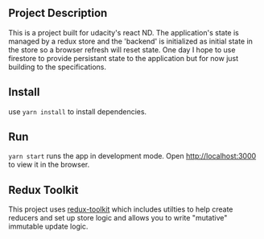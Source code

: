 ## Project Description

This is a project built for udacity's react ND. The application's state is managed by a redux store and the 'backend' is initialized as initial state in the store so a browser refresh will reset state. One day I hope to use firestore to provide persistant state to the application but for now just building to the specifications.

## Install

use `yarn install` to install dependencies.

## Run

`yarn start` runs the app in development mode.
Open [http://localhost:3000](http://localhost:3000) to view it in the browser.

## Redux Toolkit

This project uses [redux-toolkit](https://redux-toolkit.js.org/) which includes utilties to help create reducers and set up store logic and allows you to write "mutative" immutable update logic.
